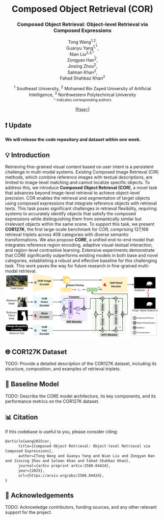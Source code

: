 <div align="center">
<h1> Composed Object Retrieval (COR) </h1>
<h3>Composed Object Retrieval: Object-level Retrieval via Composed Expressions</h3>

Tong Wang<sup>1,2</sup>,  
Guanyu Yang<sup>1,\*</sup>,  
Nian Liu<sup>2,3,\*</sup>,  
Zongyan Han<sup>2</sup>,  
Jinxing Zhou<sup>2</sup>,  
Salman Khan<sup>2</sup>,  
Fahad Shahbaz Khan<sup>2</sup>

<sup>1</sup> Southeast University, <sup>2</sup> Mohamed Bin Zayed University of Artificial Intelligence, <sup>3</sup> Northwestern Polytechnical University  
<small><span style="color:#E63946; font-weight:bold;">*</span> indicates corresponding authors</small>



[[`Paper`](https://arxiv.org/abs/2508.04424)] 
</div>

## ❗ Update
**We will release the code repository and dataset within one week.**

## 💡 Introduction
Retrieving fine-grained visual content based on user intent is a persistent challenge in multi-modal systems. Existing Composed Image Retrieval (CIR) methods, which combine reference images with textual descriptions, are limited to image-level matching and cannot localize specific objects. To address this, we introduce **Composed Object Retrieval (COR)**, a novel task that advances beyond image-level retrieval to achieve object-level precision. COR enables the retrieval and segmentation of target objects using composed expressions that integrate reference objects with retrieval texts. This task poses significant challenges in retrieval flexibility, requiring systems to accurately identify objects that satisfy the composed expressions while distinguishing them from semantically similar but irrelevant objects within the same scene. 
To support this task, we present **COR127K**, the first large-scale benchmark for COR, comprising 127,166 retrieval triplets across 408 categories with diverse semantic transformations. We also propose **CORE**, a unified end-to-end model that integrates reference region encoding, adaptive visual-textual interaction, and region-level contrastive learning. Extensive experiments demonstrate that CORE significantly outperforms existing models in both base and novel categories, establishing a robust and effective baseline for this challenging task. This work paves the way for future research in fine-grained multi-modal retrieval.
![](figures/framework.png)

## 🌐 COR127K Dataset
TODO: Provide a detailed description of the COR127K dataset, including its structure, composition, and examples of retrieval triplets.

## 🏫 Baseline Model
TODO: Describe the CORE model architecture, its key components, and its performance metrics on the COR127K dataset.

## 📊 Citation
If this codebase is useful to you, please consider citing:
```
@article{wang2025cor,
      title={Composed Object Retrieval: Object-level Retrieval via Composed Expressions}, 
      author={Tong Wang and Guanyu Yang and Nian Liu and Zongyan Han and Jinxing Zhou and Salman Khan and Fahad Shahbaz Khan},
      journal={arXiv preprint arXiv:2508.04424},
      year={2025},
      url={https://arxiv.org/abs/2508.04424}, 
}
```

## 📝 Acknowledgements
TODO: Acknowledge contributors, funding sources, and any other relevant support for the project.
